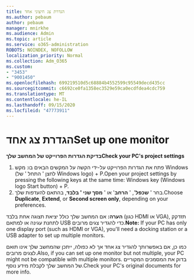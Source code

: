 ```yaml
---
title: הגדרת צג חיצוני אחד
ms.author: pebaum
author: pebaum
manager: mnirkhe
ms.audience: Admin
ms.topic: article
ms.service: o365-administration
ROBOTS: NOINDEX, NOFOLLOW
localization_priority: Normal
ms.collection: Adm_O365
ms.custom:
- "3453"
- "9001450"
ms.openlocfilehash: 699219510d5c68884b4552599c95549decd435cc
ms.sourcegitcommit: c6692ce0fa1358ec3529e59ca0ecdfdea4cdc759
ms.translationtype: MT
ms.contentlocale: he-IL
ms.lasthandoff: 09/15/2020
ms.locfileid: "47773911"
---
```

# <a name="set-up-one-monitor"></a><span data-ttu-id="61ef4-102">הגדרת צג אחד</span><span class="sxs-lookup"><span data-stu-id="61ef4-102">Set up one monitor</span></span>

<span data-ttu-id="61ef4-103">**בדיקת הגדרות הפרוייקט של המחשב שלך**</span><span class="sxs-lookup"><span data-stu-id="61ef4-103">**Check your PC's project settings**</span></span>

1. <span data-ttu-id="61ef4-104">פתח את הגדרות הפרוייקט על-ידי הקשה על המקשים הבאים בו: מקש Windows (לחצן ' התחל ' של Windows logo) + P.</span><span class="sxs-lookup"><span data-stu-id="61ef4-104">Open your project settings by pressing the following keys at the same time: Windows key (Windows logo Start button) + P.</span></span>
2. <span data-ttu-id="61ef4-105">בחר ' **שכפל**', ' **הרחב**' או ' **מסך שני ' בלבד**, בהתאם להעדפות שלך.</span><span class="sxs-lookup"><span data-stu-id="61ef4-105">Choose **Duplicate**, **Extend**, or **Second screen only**, depending on your preferences.</span></span>

<span data-ttu-id="61ef4-106">**הערה:** אם המחשב שלך כולל יציאת תצוגה אחת בלבד (כגון HDMI או VGA), תזדקק לתחנת עגינה או למתאם USB כדי להגדיר צגים מרובים.</span><span class="sxs-lookup"><span data-stu-id="61ef4-106">**Note:** If your PC has only one display port (such as HDMI or VGA), you'll need a docking station or a USB adapter to set up multiple monitors.</span></span>

<span data-ttu-id="61ef4-107">כמו כן, אם באפשרותך להגדיר צג אחד אך לא כפולה, ייתכן שהמחשב שלך אינו תואם לצגים מרובים.</span><span class="sxs-lookup"><span data-stu-id="61ef4-107">Also, if you can set up one monitor but not multiple, your PC might not be compatible with multiple monitors.</span></span> <span data-ttu-id="61ef4-108">בדוק את המסמכים המקוריים של המחשב שלך לקבלת מידע נוסף.</span><span class="sxs-lookup"><span data-stu-id="61ef4-108">Check your PC's original documents for more info.</span></span>
